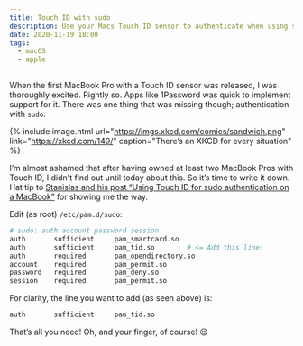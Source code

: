 ```yaml
---
title: Touch ID with sudo
description: Use your Macs Touch ID sensor to authenticate when using sudo
date: 2020-11-19 18:00
tags:
  - macOS
  - apple
---
```


When the first MacBook Pro with a Touch ID sensor was released, I was thoroughly excited. Rightly so. Apps like 1Password was quick to implement support for it. There was one thing that was missing though; authentication with `sudo`.

{% include image.html url="https://imgs.xkcd.com/comics/sandwich.png" link="https://xkcd.com/149/" caption="There’s an XKCD for every situation" %}

I’m almost ashamed that after having owned at least two MacBook Pros with Touch ID, I didn't find out until today about this. So it’s time to write it down. Hat tip to [Stanislas and his post “Using Touch ID for sudo authentication on a MacBook”](https://stanislas.blog/2019/09/touch-id-sudo-macbook/) for showing me the way.

Edit (as root) `/etc/pam.d/sudo`:

```bash
# sudo: auth account password session
auth       sufficient     pam_smartcard.so
auth       sufficient     pam_tid.so		# <= Add this line!
auth       required       pam_opendirectory.so
account    required       pam_permit.so
password   required       pam_deny.so
session    required       pam_permit.so
```

For clarity, the line you want to add (as seen above) is:

```bash
auth       sufficient     pam_tid.so
```

That’s all you need! Oh, and your finger, of course! 😉
